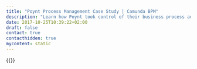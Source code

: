 ```yaml
---
title: "Poynt Process Management Case Study | Camunda BPM"
description: "Learn how Poynt took control of their business process automation and improved efficiency in their organization with Camunda. Camunda is the leader for workflow automation based on Java and BPMN 2.0."
date: 2017-10-25T10:39:22+02:00
draft: false
contact: true
contacthidden: true
mycontent: static
---
```

{{<case-study-single
company="Poynt"
companydescription="Poynt is a revolutionary open commerce platform empowering merchants with software and services to transform their business. Founded in 2013, Poynt reimagined the ubiquitous payment terminal into a connected, multi-purpose device that runs third-party apps. As smart terminals become mainstream, Poynt OS is an open operating system that can power any smart payment terminal worldwide, creating a new app economy for merchants and allowing developers to write once and distribute everywhere. Poynt is headquartered in Palo Alto, Calif., with international headquarters in Singapore, and is backed by Elavon, Google Ventures, Matrix Partners, National Australia Bank, NYCA Partners, Oak HC/FT Partners, Stanford-StartX Fund, and Webb Investment Network."
customerquote=""
teaser=""
usecase=""
videolink=""
logo="//images.ctfassets.net/vpidbgnakfvf/7lldN04b62ykmqlaz7Vnta/ca05756ac46cc278463d15a364d01a54/Logo_Poynt_72dpi_horizontal.jpg"
pdf=""
thumbnail="">}}
